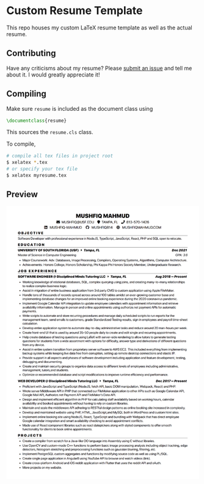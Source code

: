 # Custom Resume Template
This repo houses my custom LaTeX resume template as well as the actual resume.

## Contributing
Have any criticisms about my resume? Please [submit an issue](https://github.com/mushfiq814/resume/issues/new/choose) and tell me about it. I would greatly appreciate it!

## Compiling
Make sure `resume` is included as the document class using
```tex
\documentclass{resume}
```
This sources the `resume.cls` class.

To compile,
```sh
# compile all tex files in project root
$ xelatex *.tex
# or specify your tex file
$ xelatex myresume.tex
```

## Preview
![screenshot](./images/scrot-2021-02-05.png)
